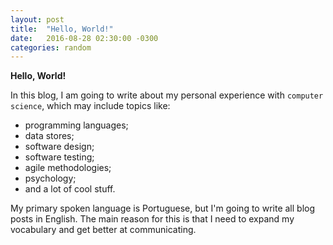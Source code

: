 ```yaml
---
layout: post
title:  "Hello, World!"
date:   2016-08-28 02:30:00 -0300
categories: random
---
```


**Hello, World!**

In this blog, I am going to write about my personal experience with `computer science`, which may include topics like:

- programming languages;
- data stores;
- software design;
- software testing;
- agile methodologies;
- psychology;
- and a lot of cool stuff.

My primary spoken language is Portuguese, but I'm going to write all blog posts in English. The main reason for this is that I need to expand my vocabulary and get better at communicating.